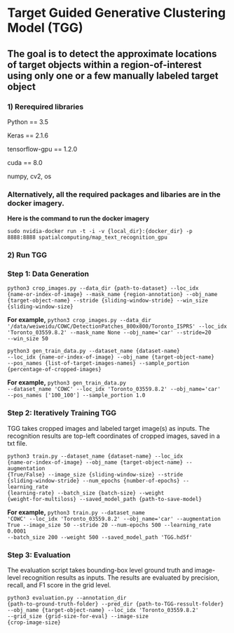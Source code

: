 # Target Guided Generative Clustering Model (TGG)
## The goal is to detect the approximate locations of target objects within a region-of-interest using only one or a few manually labeled target object

### 1) Rerequired libraries
Python == 3.5

Keras == 2.1.6 

tensorflow-gpu == 1.2.0 

cuda == 8.0 

numpy, cv2, os

### Alternatively, all the required packages and libaries are in the docker imagery. 
**Here is the command to run the docker imagery**

<code>sudo nvidia-docker run -t -i -v {local_dir}:{docker_dir} -p 8888:8888  spatialcomputing/map_text_recognition_gpu </code>

### 2) Run TGG
### Step 1: Data Generation
<code>python3 crop_images.py --data_dir {path-to-dataset} --loc_idx {name-or-index-of-image} --mask_name {region-annotation} --obj_name {target-object-name} --stride {sliding-window-stride} --win_size {sliding-window-size} </code>
  
**For example,** <code>python3 crop_images.py --data_dir '/data/weiweidu/COWC/DetectionPatches_800x800/Toronto_ISPRS' --loc_idx 'Toronto_03559.8.2' --mask_name None --obj_name='car' --stride=20 --win_size 50 </code>

<code>python3 gen_train_data.py --dataset_name {dataset-name} --loc_idx {name-or-index-of-image} --obj_name {target-object-name} --pos_names {list-of-target-images-names} --sample_portion {percentage-of-cropped-images} </code>

**For example,** <code>python3 gen_train_data.py --dataset_name 'COWC' --loc_idx 'Toronto_03559.8.2' --obj_name='car' --pos_names ['100_100'] --sample_portion 1.0</code>

### Step 2: Iteratively Training TGG
TGG takes cropped images and labeled target image(s) as inputs. The recognition results are top-left coordinates of cropped images, saved in a txt file.

<code>python3 train.py --dataset_name {dataset-name} --loc_idx {name-or-index-of-image} --obj_name {target-object-name} --augmentation {True/False} --image_size {sliding-window-size} --stride {sliding-window-stride} --num_epochs {number-of-epochs} --learning_rate {learning-rate} --batch_size {batch-size} --weight {weight-for-multiloss} --saved_model_path {path-to-save-model} </code>
  
**For example,** <code>python3 train.py --dataset_name 'COWC' --loc_idx 'Toronto_03559.8.2' --obj_name='car' --augmentation True --image_size 50 --stride 20 --num-epochs 500 --learning_rate 0.0001 --batch_size 200 --weight 500 --saved_model_path 'TGG.hd5f' </code>

### Step 3: Evaluation
The evaluation script takes bounding-box level ground truth and image-level recognition results as inputs. The results are evaluated by precision, recall, and F1 score in the grid level. 

<code>python3 evaluation.py --annotation_dir {path-to-ground-truth-folder} --pred_dir {path-to-TGG-ressult-folder} --obj_name {target-object-name} --loc_idx 'Toronto_03559.8.2' --grid_size {grid-size-for-eval} --image-size {crop-image-size}</code>
